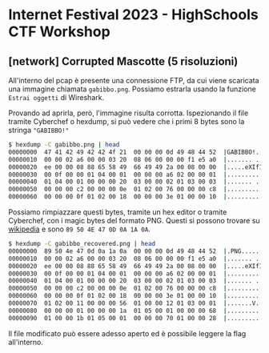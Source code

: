 # Internet Festival 2023 - HighSchools CTF Workshop

## [network] Corrupted Mascotte (5 risoluzioni)

All'interno del pcap è presente una connessione FTP, da cui viene scaricata una immagine chiamata `gabibbo.png`.
Possiamo estrarla usando la funzione `Estrai oggetti` di Wireshark.

Provando ad aprirla, però, l'immagine risulta corrotta.
Ispezionando il file tramite Cyberchef o hexdump, si può vedere che i primi 8 bytes sono la stringa `"GABIBBO!"`

```bash
$ hexdump -C gabibbo.png | head
00000000  47 41 42 49 42 42 4f 21  00 00 00 0d 49 48 44 52  |GABIBBO!....IHDR|
00000010  00 00 02 a6 00 00 03 20  08 06 00 00 00 f1 e5 a0  |....... ........|
00000020  ee 00 00 08 88 65 58 49  66 49 49 2a 00 08 00 00  |.....eXIfII*....|
00000030  00 0f 00 00 01 04 00 01  00 00 00 a6 02 00 00 01  |................|
00000040  01 04 00 01 00 00 00 20  03 00 00 02 01 03 00 03  |....... ........|
00000050  00 00 00 c2 00 00 00 0e  01 02 00 76 00 00 00 c8  |...........v....|
00000060  00 00 00 0f 01 02 00 18  00 00 00 3e 01 00 00 10  |...........>....|
```

Possiamo rimpiazzare questi bytes, tramite un hex editor o tramite Cyberchef, con i magic bytes del formato PNG.
Questi si possono trovare su [wikipedia](https://en.wikipedia.org/wiki/List_of_file_signatures) e sono `89 50 4E 47 0D 0A 1A 0A`.

```bash
$ hexdump -C gabibbo_recovered.png | head
00000000  89 50 4e 47 0d 0a 1a 0a  00 00 00 0d 49 48 44 52  |.PNG........IHDR|
00000010  00 00 02 a6 00 00 03 20  08 06 00 00 00 f1 e5 a0  |....... ........|
00000020  ee 00 00 08 88 65 58 49  66 49 49 2a 00 08 00 00  |.....eXIfII*....|
00000030  00 0f 00 00 01 04 00 01  00 00 00 a6 02 00 00 01  |................|
00000040  01 04 00 01 00 00 00 20  03 00 00 02 01 03 00 03  |....... ........|
00000050  00 00 00 c2 00 00 00 0e  01 02 00 76 00 00 00 c8  |...........v....|
00000060  00 00 00 0f 01 02 00 18  00 00 00 3e 01 00 00 10  |...........>....|
00000070  01 02 00 11 00 00 00 56  01 00 00 12 01 03 00 01  |.......V........|
00000080  00 00 00 01 00 00 00 1a  01 05 00 01 00 00 00 68  |...............h|
00000090  01 00 00 1b 01 05 00 01  00 00 00 70 01 00 00 28  |...........p...(|
```

Il file modificato può essere adesso aperto ed è possibile leggere la flag all'interno.

